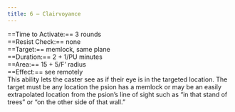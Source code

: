 ```yaml
---
title: 6 – Clairvoyance
---
```

==Time to Activate:== 3 rounds  
==Resist Check:== none  
==Target:== memlock, same plane  
==Duration:== 2 + 1/PU minutes  
==Area:== 15 + 5/F’ radius  
==Effect:== see remotely  
This ability lets the caster see as if their eye is in the targeted location. The target must be any location the psion has a memlock or may be an easily extrapolated location from the psion’s line of sight such as “in that stand of trees” or “on the other side of that wall.”  
